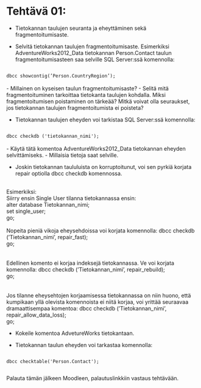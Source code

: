 # Tehtävä 01:

- Tietokannan taulujen seuranta ja eheyttäminen sekä fragmentoitumisaste.

- Selvitä tietokannan taulujen fragmentoitumisaste. Esimerkiksi AdventureWorks2012_Data tietokannan Person.Contact taulun fragmentoitumisasteen saa selville SQL Server:ssä komennolla:<br>
<code>
dbcc showcontig(’Person.CountryRegion’);
</code>
<br>
- Millainen on kyseisen taulun fragmentoitumisaste?
- Selitä mitä fragmentoituminen tarkoittaa tietokanta taulujen kohdalla. Miksi fragmentoitumisen poistaminen on tärkeää? Mitkä voivat olla seuraukset, jos tietokannan taulujen fragmentoitumista ei poisteta?

- Tietokannan taulujen eheyden voi tarkistaa SQL Server:ssä komennolla:<br>

<code>
dbcc checkdb ('tietokannan_nimi');
</code>
<br>
- Käytä tätä komentoa AdventureWorks2012_Data tietokannan eheyden selvittämiseks.
- Millaisia tietoja saat selville.

- Joskin tietokannan taululuista on korruptoitunut, voi sen pyrkiä korjata repair optiolla dbcc checkdb komennossa. 
<br>
Esimerkiksi:
<br>
Siirry ensin Single User tilanna tietokannassa ensin:<br>
<program>
alter database Tietokannan_nimi;<br>
set single_user;<br>
go;<br>
</program>
<br>
Nopeita pieniä vikoja eheysehdoissa voi korjata komennolla:
<program>
dbcc checkdb (’Tietokannan_nimi’, repair_fast);<br>
go;<br>
</program>
<br><br>
Edellinen komento ei korjaa indeksejä tietokannassa. Ve voi korjata komennolla:
<program>
dbcc checkdb (’Tietokannan_nimi’, repair_rebuild);<br>
go;<br>
</program>
<br><br>
Jos tilanne eheysehtojen korjaamisessa tietokannassa on niin huono, että kumpikaan yllä olevista komennoista ei niitä korjaa, voi yrittää seuraavaa dramaattisempaa komentoa:

<program>
dbcc checkdb (’Tietokannan_nimi’, repair_allow_data_loss);<br>
go;<br>
</program>

- Kokeile komentoa AdvetureWorks tietokantaan.

- Tietokannan taulun eheyden voi tarkastaa komennolla:
<code>
dbcc checktable('Person.Contact');<br>
</code>

Palauta tämän jälkeen Moodleen, palautuslinkkiin  vastaus tehtävään.
